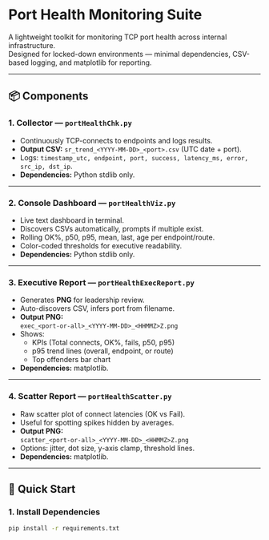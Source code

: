 # Port Health Monitoring Suite

A lightweight toolkit for monitoring TCP port health across internal infrastructure.  
Designed for locked-down environments — minimal dependencies, CSV-based logging, and matplotlib for reporting.

---

## 📦 Components

### 1. Collector — `portHealthChk.py`
- Continuously TCP-connects to endpoints and logs results.
- **Output CSV:** `sr_trend_<YYYY-MM-DD>_<port>.csv` (UTC date + port).
- Logs: `timestamp_utc, endpoint, port, success, latency_ms, error, src_ip, dst_ip`.
- **Dependencies:** Python stdlib only.

---

### 2. Console Dashboard — `portHealthViz.py`
- Live text dashboard in terminal.
- Discovers CSVs automatically, prompts if multiple exist.
- Rolling OK%, p50, p95, mean, last, age per endpoint/route.
- Color-coded thresholds for executive readability.
- **Dependencies:** Python stdlib only.

---

### 3. Executive Report — `portHealthExecReport.py`
- Generates **PNG** for leadership review.
- Auto-discovers CSV, infers port from filename.
- **Output PNG:**  
  `exec_<port-or-all>_<YYYY-MM-DD>_<HHMMZ>Z.png`
- Shows:
  - KPIs (Total connects, OK%, fails, p50, p95)
  - p95 trend lines (overall, endpoint, or route)
  - Top offenders bar chart
- **Dependencies:** matplotlib.

---

### 4. Scatter Report — `portHealthScatter.py`
- Raw scatter plot of connect latencies (OK vs Fail).
- Useful for spotting spikes hidden by averages.
- **Output PNG:**  
  `scatter_<port-or-all>_<YYYY-MM-DD>_<HHMMZ>Z.png`
- Options: jitter, dot size, y-axis clamp, threshold lines.
- **Dependencies:** matplotlib.

---

## 🚀 Quick Start

### 1. Install Dependencies
```bash
pip install -r requirements.txt
